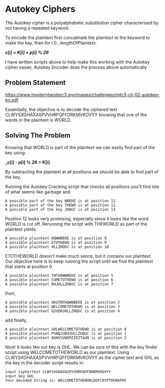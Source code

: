 # Autokey Ciphers
The Autokey cipher is a polyalphabetic substitution cipher characterised by not having a repeated keyword.

To encode the plaintext first concatinate the plaintext to the keyword to make the key, then for i 0...lengthOfPlaintext:

  **_c[i] = K[i] + p[i] % 26_**

I have written scripts above to help make this working with the Autokey cipher easier, Autokey Encoder does the process above automatically
## Problem Statement
https://www.mysterytwisterc3.org/images/challenges/mtc3-cli-02-autokey-en.pdf

Essentially, the objective is to decode the ciphered text CLWYSXGHAXASPVVHRFQFFDRKMVKOVYY knowing that one of the words in the plaintext is WORLD.

## Solving The Problem
Knowing that WORLD is part of the plaintext we can easily find part of the key using:

**_c[i] - p[i] % 26 = K[i]**

By subtracting the plaintext at all positions we should be able to find part of the key.

Running the Autokey Cracking script that checks all positions you'll find lots of what seems like garbage and
```
A possible part of the key WBEKE is at position 11
A possible part of the key THEWO is at position 12
A possible part of the key ZHQGC is at position 13
```

Position 12 looks very promising, especially since it looks like the word WORLD is cut off.
Rerunning the script with THEWORLD as part of the plaintext yields:
```
A possible plaintext HQWWBEKE is at position 8
A possible plaintext ETOTHEWO is at position 9
A possible plaintext HLLZHQGC is at position 10
```

ETOTHEWORLD doesn't make much sence, but it contains our plaintext. Our objective here is to keep running the script until we find the plaintext that starts at position 0
```
A possible plaintext TNTHQWWBEKE is at position 5
A possible plaintext COMETOTHEWO is at position 6
A possible plaintext DHJHLLZHQGC is at position 7
```

then,
```
A possible plaintext UKGTNTHQWWBEKE is at position 2
A possible plaintext WELCOMETOTHEWO is at position 3
A possible plaintext QJUDHJHLLZHQGC is at position 4
```

add finally,
```
A possible plaintext GHLWELCOMETOTHEWO is at position 0
A possible plaintext PSNQJUDHJHLLZHQGC is at position 1
A possible plaintext AUHVSVWEMZIRZTAUN is at position 2
```

Nice! It looks like our key is GHL. We can be sure of this with the key finder script using WELCOMETOTHEWORLD as our plaintext. Using CLWYSXGHAXASPVVHRFQFFDRKMVKOVYY as the cipher text and GHL as the key in the decoder script results in:
```
input ciphertext CLWYSXGHAXASPVVHRFQFFDRKMVKOVYY
input key GHL
Your decoded String is: WELCOMETOTHEWORLDOFCRYPTOGRAPHY
```
